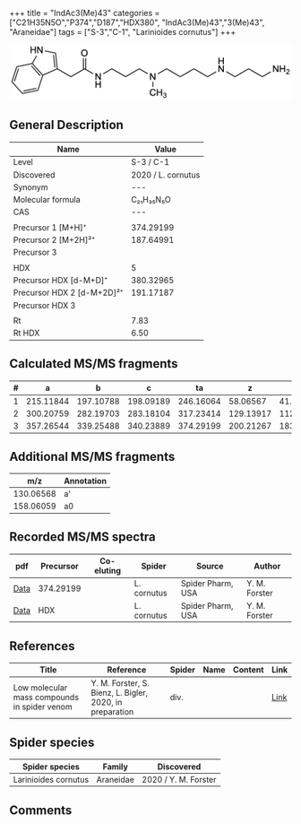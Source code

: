 +++
title = "IndAc3(Me)43"
categories = ["C21H35N5O","P374","D187","HDX380",
"IndAc3(Me)43","3(Me)43",
"Araneidae"]
tags = ["S-3","C-1",
"Larinioides cornutus"]
+++

![](/img/IndAc3(Me)43.png)

## General Description

| Name                       | Value              |
|----------------------------|--------------------|
| Level                      | S-3 / C-1          |
| Discovered                 | 2020 / L. cornutus |
| Synonym                    | ---                |
| Molecular formula          | C₂₁H₃₅N₅O                   |
| CAS                        | ---                |
|                            |                    |
| Precursor 1 [M+H]⁺          | 374.29199          |
| Precursor 2 [M+2H]²⁺        | 187.64991          |
| Precursor 3                |                    |
|                            |                    |
| HDX                        | 5                   |
| Precursor HDX   [d-M+D]⁺   | 380.32965                   |
| Precursor HDX 2 [d-M+2D]²⁺ | 191.17187                   |
| Precursor HDX 3            |                    |
|                            |                    |
| Rt                         | 7.83                   |
| Rt HDX                     | 6.50                   |

## Calculated MS/MS fragments

| # | a         | b         | c         | ta        | z         | y         | tz        |
|---|-----------|-----------|-----------|-----------|-----------|-----------|-----------|
| 1 | 215.11844 | 197.10788 | 198.09189 | 246.16064 | 58.06567 | 41.03912 | 75.09222 |
| 2 | 300.20759 | 282.19703 | 283.18104 | 317.23414 | 129.13917 | 112.11262 | 160.18137 |
| 3 | 357.26544 | 339.25488 | 340.23889 | 374.29199 | 200.21267 | 183.18612 | 217.23922 |

## Additional MS/MS fragments

| m/z | Annotation |
|-----|------------|
| 130.06568 | a'         |
| 158.06059 | a0         |

## Recorded MS/MS spectra

| pdf                                             | Precursor | Co-eluting | Spider      | Source                       | Author        |
|-------------------------------------------------|-----------|------------|-------------|------------------------------|---------------|
| [Data](/pdf/L-cornutus/374_IndAc3(Me)43_Lc.pdf) | 374.29199 |           | L. cornutus | Spider Pharm, USA | Y. M. Forster |
| [Data](/pdf/L-cornutus/374_IndAc3(Me)43_Lc_HDX.pdf) | HDX |           | L. cornutus | Spider Pharm, USA | Y. M. Forster |


## References

| Title | Reference | Spider | Name | Content | Link |
|-------|-----------|--------|------|---------|------|
| Low molecular mass compounds in spider venom      | Y. M. Forster, S. Bienz, L. Bigler, 2020, in preparation          | div.       |   |   | [Link](unknown) |

## Spider species

| Spider species     | Family     | Discovered           |
|--------------------|------------|----------------------|
| Larinioides cornutus | Araneidae | 2020 / Y. M. Forster |


## Comments